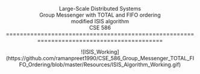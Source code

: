 <p align="center">Large-Scale Distributed Systems</br>Group Messenger with TOTAL and FIFO ordering</br>modified ISIS algorithm</br>CSE 586
==========================================================================================

<p align="center">![ISIS_Working](https://github.com/ramanpreet1990/CSE_586_Group_Messenger_TOTAL_FIFO_Ordering/blob/master/Resources/ISIS_Algorithm_Working.gif) 
